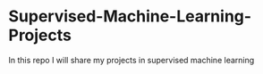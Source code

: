 # Supervised-Machine-Learning-Projects
In this repo I will share my projects in supervised machine learning
